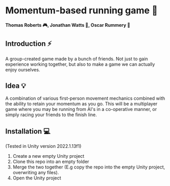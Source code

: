 
# Momentum-based running game 🏃
**Thomas Roberts 🎮, Jonathan Watts 👾, Oscar Rummery 🔬**
## Introduction ⚡
A group-created game made by a bunch of friends.
Not just to gain experience working together, but also to make a game we can actually enjoy ourselves.
## Idea 💡
A combination of various first-person movement mechanics combined with the ability to retain your momentum as you go. This will be a multiplayer game where you may be running from AI's in a co-operative manner, or simply racing your friends to the finish line.
## Installation 💻
(Tested in Unity version 2022.1.13f1)
1. Create a new empty Unity project
2. Clone this repo into an empty folder
3. Merge the two together (E.g copy the repo into the empty Unity project, overwriting any files).
4. Open the Unity project